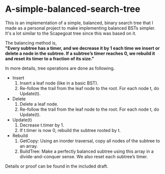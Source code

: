 A-simple-balanced-search-tree
=============

This is an implementation of a simple, balanced, binary search tree that I made as a personal project to make implementing balanced BSTs simpler. It's a lot similar to the Scapegoat tree since this was based on it.

The balancing method is, <br/>
<strong>"Every subtree has a timer, and we decrease it by 1 each time we insert or delete a node in the subtree. If a subtree’s timer reaches 0, we rebuild it and reset its timer to a fraction of its size."</strong>


In more details, tree operations are done as following.
* Insert
  1. Insert a leaf node (like in a basic BST).
  2. Re-follow the trail from the leaf node to the root. For each node t, do Update(t).
* Delete
  1. Delete a leaf node.
  2. Re-follow the trail from the leaf node to the root. For each node t, do Update(t).
* Update(t)
  1. Decrease t.timer by 1.
  2. If t.timer is now 0, rebuild the subtree rooted by t.
* Rebuild
  1. GetCopy: Using an inorder traversal, copy all nodes of the subtree to an array.
  2. BuildTree: Make a perfectly balanced subtree using this array in a divide-and-conquer sense. We also reset each subtree’s timer.
  
Details or proof can be found in the included draft.

